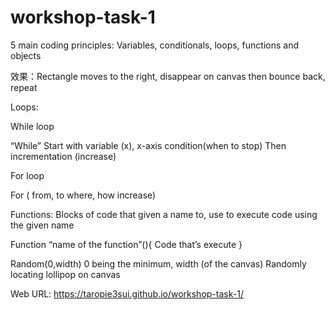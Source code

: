 # workshop-task-1

5 main coding principles: Variables, conditionals, loops, functions and objects


  效果：Rectangle moves to the right, disappear on canvas then bounce back, repeat

Loops:

While loop

“While”
Start with variable (x), x-axis condition(when to stop)
Then incrementation (increase)

For loop

For ( from, to where, how increase)

Functions:
Blocks of code that given a name to, use to execute code using the given name

Function “name of the function”(){
Code that’s execute
}



Random(0,width) 0 being the minimum, width (of the canvas)
Randomly locating lollipop  on canvas

Web URL: https://taropie3sui.github.io/workshop-task-1/
